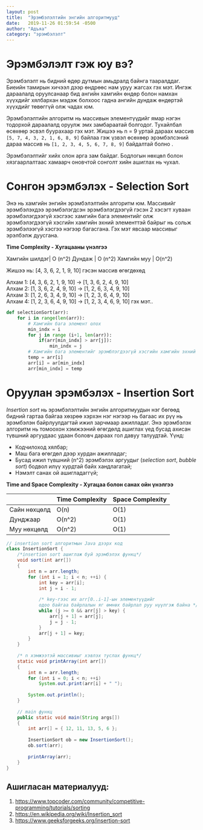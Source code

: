 ```yaml
---
layout: post
title:  "Эрэмбэлэлтийн энгийн алгоритмууд"
date:   2019-11-26 01:59:54 -0500
author: "Адъяа"
category: "эрэмбэлэлт"
---
```

# **Эрэмбэлэлт гэж юу вэ?**

Эрэмбэлэлт нь бидний өдөр дутмын амьдралд байнга тааралддаг. Биеийн тамирын хичээл дээр өндрөөс нам уруу жагсах гэх мэт. Ингэж дараалалд оруулсанаар бид ангийн хамгийн өндөр болон намхан хүүхдийг хялбархан мэдэж болхоос гадна ангийн дундаж өндөртэй хүүхдийг төвөггүй олж чадах юм.

Эрэмбэлэлтийн алгоритм нь массивын элементүүдийг ямар нэгэн тодорхой дараалалд оруулж эмх замбараатай болгодог. Тухайлбал өсөхөөр эсвэл буурахаар гэх мэт. Жишээ нь n = 9  уртай дараах массив  `[5, 7, 4, 3, 2, 1, 6, 8, 9]` байлаа гэж үзвэл өсөхөөр эрэмбэлсэний дараа массив нь `[1, 2, 3, 4, 5, 6, 7, 8, 9]` байдалтай болно . 

Эрэмбэлэлтийг хийх олон арга зам байдаг. Бодлогын нөхцөл болон хязгаарлалтаас хамаарч оновчтой сонголт хийн ашиглах нь чухал. 

# **Сонгон эрэмбэлэх - Selection Sort**

Энэ нь хамгийн энгийн эрэмбэлэлтийн алгоритм юм. Массивийг эрэмбэлэхдээ эрэмбэлэгдсэн эрэмбэлэгдээгүй гэсэн 2 хэсэгт хуваан эрэмбэлэгдээгүй хэсгээс хамгийн бага элементийг олж эрэмбэлэгдээгүй хэсгийн хамгийн эхний элементтэй байрыг нь сольж эрэмбэлээгүй хэсгээ нэгээр багасгана. Гэх мэт явсаар массивыг эрэлбэлж дуусгана. 

**Time Complexity -  Хугацааны үнэлгээ**

Хамгийн шилдэг| O (n^2)
Дундаж | O (n^2)
Хамгийн муу | O(n^2)

Жишээ нь: [4, 3, 6, 2, 1, 9, 10] гэсэн массив өгөгдөхөд

Алхам 1: [4, 3, 6, 2, 1, 9, 10] -> [1, 3, 6, 2, 4, 9, 10]\
Алхам 2: [1, 3, 6, 2, 4, 9, 10] -> [1, 2, 6, 3, 4, 9, 10]\
Алхам 3: [1, 2, 6, 3, 4, 9, 10] -> [1, 2, 3, 6, 4, 9, 10]\
Алхам 4: [1, 2, 3, 6, 4, 9, 10] -> [1, 2, 3, 4, 6, 9, 10] гэх мэт.. 


```python
def selectionSort(arr): 
    for i in range(len(arr)):
        # Хамгийн бага элемент олох
    	min_indx = i
    	for j in range (i+1, len(arr)):
    		if(arr[min_indx] > arr[j]):
    			min_indx = j
        # Хамгийн бага элементийг эрэмблэгдээгүй хэсгийн хамгийн эхний элементтэй байрыг солино
    	temp = arr[i]
    	arr[i] = ar[min_indx]
    	arr[min_indx] = temp
```

# **Оруулан эрэмбэлэх - Insertion Sort**
*Insertion sort* нь эрэмбэлэлтийн энгийн алгоритмуудын нэг бөгөөд бидний гартаа байгаа хөзрөө хэрхэн нэг нэгээр нь багаас их рүү нь эрэмбэлэн байрлуулдагтай ижил зарчмаар ажилладаг. Энэ эрэмбэлэх алгоритм нь томоохон хэмжээний өгөгдөлд ашиглах үед бусад ахисан түвшний аргуудаас удаан боловч дараах гол давуу талуудтай. Үүнд:

- Кодчилоход хялбар;
- Маш бага өгөгдөл дээр хурдан ажилладаг;
- Бусад ижил түвшний (n^2) эрэмбэлэх аргуудыг (*selection sort*, *bubble sort*) бодвол илүү хурдтай байх хандлагатай;
- Нэмэлт санах ой ашигладаггүй;

**Time and Space Complexity -  Хугацаа болон санах ойн үнэлгээ**

|   | Time Complexity  | Space Complexity  |
|---|---|---|
| Сайн нөхцөлд  | O(n)  |  O(1) |
| Дунджаар | O(n^2)  | O(1) |
| Муу нөхцөлд  |  O(n^2) |  O(1) |

```java
// insertion sort алгоритмын Java дээрх код 
class InsertionSort { 
    /*insertion sort ашиглаж буй эрэмбэлэх функц*/
    void sort(int arr[]) 
    { 
        int n = arr.length; 
        for (int i = 1; i < n; ++i) { 
            int key = arr[i]; 
            int j = i - 1; 
  
            /* key-гээс их arr[0..i-1]-ын элементүүдийг 
            одоо байгаа байрлалын яг өмнөх байрлал руу нүүлгэж байна */
            while (j >= 0 && arr[j] > key) { 
                arr[j + 1] = arr[j]; 
                j = j - 1; 
            } 
            arr[j + 1] = key; 
        } 
    } 
  
    /* n хэмжээтэй массивиыг хэвлэх туслах функц*/
    static void printArray(int arr[]) 
    { 
        int n = arr.length; 
        for (int i = 0; i < n; ++i) 
            System.out.print(arr[i] + " "); 
  
        System.out.println(); 
    } 
  
    // main функц
    public static void main(String args[]) 
    { 
        int arr[] = { 12, 11, 13, 5, 6 }; 
  
        InsertionSort ob = new InsertionSort(); 
        ob.sort(arr); 
  
        printArray(arr); 
    } 
}

```


## **Ашигласан материалууд:**
1. https://www.topcoder.com/community/competitive-programming/tutorials/sorting
2. https://en.wikipedia.org/wiki/Insertion_sort
3. https://www.geeksforgeeks.org/insertion-sort
